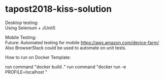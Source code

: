 # tapost2018-kiss-solution

Desktop testing:<br>
Using Selenium + JUnit5

Mobile Testing:<br>
Future: Automated testing for mobile https://aws.amazon.com/device-farm/
Also BrowserStack could be used to automate on unit tests.

How to run on Docker Template:

run command "docker build ."
run command "docker run -e PROFILE=localhost <container id>"
